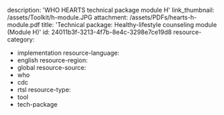 description: 'WHO HEARTS technical package module H'
link_thumbnail: /assets/Toolkit/h-module.JPG
attachment: /assets/PDFs/hearts-h-module.pdf
title: 'Technical package: Healthy-lifestyle counseling module (Module H)'
id: 24011b3f-3213-4f7b-8e4c-3298e7ce19d8
resource-category:
  - implementation
resource-language:
  - english
resource-region:
  - global
resource-source:
  - who
  - cdc
  - rtsl
resource-type:
  - tool
  - tech-package

